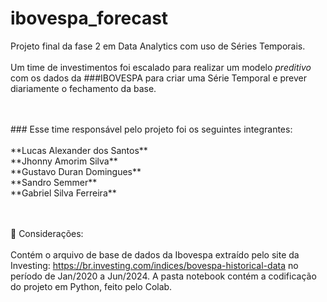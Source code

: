 # ibovespa_forecast
Projeto final da fase 2 em Data Analytics com uso de Séries Temporais.
<br>
<br>
Um time de investimentos foi escalado para realizar um modelo <i>preditivo</i> com os dados da ###IBOVESPA para criar uma Série Temporal e prever diariamente o fechamento da base.

<br>
<br>
### Esse time responsável pelo projeto foi os seguintes integrantes:<br><br>
 **Lucas Alexander dos Santos**<br>
 **Jhonny Amorim Silva**<br>
 **Gustavo Duran Domingues**<br>
 **Sandro Semmer**<br>
 **Gabriel Silva Ferreira**<br>
<br><br>

📌 Considerações:<br><br>
Contém o arquivo de base de dados da Ibovespa extraído pelo site da Investing: https://br.investing.com/indices/bovespa-historical-data no período de Jan/2020 a Jun/2024.
A pasta notebook contém a codificação do projeto em Python, feito pelo Colab. 
